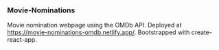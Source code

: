 ### Movie-Nominations
Movie nomination webpage using the OMDb API. Deployed at https://movie-nominations-omdb.netlify.app/. Bootstrapped with create-react-app.
